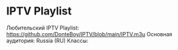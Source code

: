 # IPTV Playlist

Любительский IPTV Playlist: https://github.com/DonteBoy/IPTV/blob/main/IPTV.m3u
Основная аудитория: Russia (RU)
Классы:
